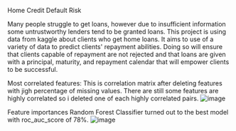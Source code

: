 Home Credit Default Risk

Many people struggle to get loans, however due to insufficient information some untrustworthy lenders tend to be granted loans. 
This project is using data from kaggle about clients who get home loans. It aims to use of a variety of data to predict clients' repayment abilities. 
Doing so will ensure that clients capable of repayment are not rejected and that loans are given with a principal, maturity, and repayment calendar that will empower clients to be successful.


Most correlated features:
This is correlation matrix after deleting features with jigh percentage of missing values. There are still some features are highly correlated so i deleted one of each highly correlated pairs.
![image](https://github.com/Shereen3781/homecreditdefaultrisk/assets/110721883/20d63ca2-7816-4aae-9338-ff0027956713)

Feature importances
Random Forest Classifier turned out to the best model with roc_auc_score of 78%. 
![image](https://github.com/Shereen3781/homecreditdefaultrisk/assets/110721883/17d2a0a4-fa36-4b76-8088-cf09c7ccb72f)

